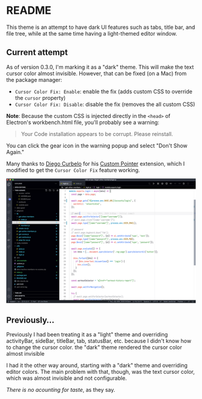 # README

This theme is an attempt to have dark UI features such as tabs, title bar, and file tree, while at the same time having a light-themed editor window.

## Current attempt

As of version 0.3.0, I'm marking it as a "dark" theme. This will make the text cursor color almost invisible. However, that can be fixed (on a Mac) from the package manager:

* `Cursor Color Fix: Enable`: enable the fix (adds custom CSS to override the `cursor` property)
* `Cursor Color Fix: Disable`: disable the fix (removes the all custom CSS)

**Note**: Because the custom CSS is injected directly in the `<head>` of Electron's workbench.html file, you'll probably see a warning:

> Your Code installation appears to be corrupt. Please reinstall.

You can click the gear icon in the warning popup and select "Don't Show Again."

Many thanks to [Diego Curbelo](https://github.com/diegocurbelo) for his [Custom Pointer](https://github.com/diegocurbelo/vscode-custom-pointer) extension, which I modified to get the `Cursor Color Fix` feature working.

![Theme Screenshot](./screenshot.png)

## Previously…

Previously I had been treating it as a "light" theme and overriding activityBar, sideBar, titleBar, tab, statusBar, etc. because I didn't know how to change the cursor color. the "dark" theme rendered the cursor color almost invisible

I had it the other way around, starting with a "dark" theme and overriding editor colors. The main problem with that, though, was the text cursor color, which was almost invisible and not configurable.

_There is no acounting for taste_, as they say.
